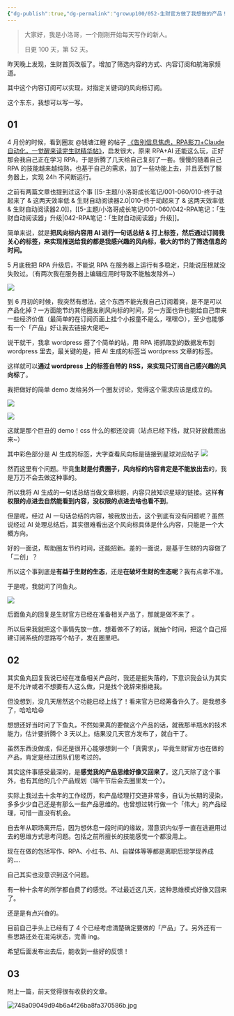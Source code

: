 ```yaml
---
{"dg-publish":true,"dg-permalink":"growup100/052-生财官方做了我想做的产品！！！","permalink":"/growup100/052-生财官方做了我想做的产品！！！/","tags":["小洛哥成长笔记"],"noteIcon":"1","created":"2024-06-10","updated":"2024-06-10"}
---
```



> 大家好，我是小洛哥，一个刚刚开始每天写作的新人。
> 
> 日更 100 天，第 52 天。

昨天晚上发现，生财首页改版了。增加了筛选内容的方式、内容订阅和航海家频道。

其中这个内容订阅可以实现，对指定关键词的风向标订阅。

这个东东，我想可以写一写。

## 01

4 月份的时候，看到圈友 @钱塘江鲤 的帖子 [《告别信息焦虑，RPA影刀+Claude自动化，一觉醒来读完生财精华帖》](https://wx.zsxq.com/dweb2/index/topic_detail/5122528251158814)，启发很大，原来 RPA+AI 还能这么玩，正好那会我自己正在学习 RPA，于是折腾了几天给自己复刻了一套。慢慢的随着自己 RPA 的技能越来越纯熟，也基于自己的需求，加了一些功能上去，并且丢到了服务器上，实现 24h 不间断运行。

之前有两篇文章也提到过这个事 [[5-主题/小洛哥成长笔记/001-060/010-终于动起来了 & 这两天效率低 & 生财自动阅读器2.0\|010-终于动起来了 & 这两天效率低 & 生财自动阅读器2.0]]，[[5-主题/小洛哥成长笔记/001-060/042-RPA笔记：「生财自动阅读器」升级\|042-RPA笔记：「生财自动阅读器」升级]]。

简单来说，就是**把风向标内容用 AI 进行一句话总结 & 打上标签，然后通过订阅我关心的标签，来实现推送给我的都是我感兴趣的风向标，极大的节约了筛选信息的时间。**

5 月底我把 RPA 升级后，不能说 RPA 在服务器上运行有多稳定，只能说压根就没失败过。（有两次我在服务器上编辑应用时导致不能触发除外~）

![](http://img.xlg.life/images%2F2024%2F06%2F10%2F20240610015503-87e2cf94d3c83349ee713baf4039e1a5.png)

到 6 月初的时候，我突然有想法，这个东西不能光我自己订阅着爽，是不是可以产品化掉？一方面能节约其他圈友刷风向标的时间，另一方面也许也能给自己带来一些经济价值（最简单的在订阅页面上挂个小报童不是么，嘿嘿😊），至少也能够有一个「产品」好让我去链接大佬吧~

说干就干，我拿 wordpress 搭了个简单的站，用 RPA 把抓取到的数据发布到 wordpress 里去，最关键的是，把 AI 生成的标签当 wordpress 文章的标签。

这样就可以**通过 wordpress 上的标签自带的 RSS，来实现只订阅自己感兴趣的风向标**了。

我把做好的简单 demo 发给另外一个圈友讨论，觉得这个需求应该是成立的。

![](http://img.xlg.life/images%2F2024%2F06%2F10%2F20240610020543-e7458033745e1676fd82c18ca67a188c.png)

![](http://img.xlg.life/images%2F2024%2F06%2F10%2F20240610020734-22c299eebd11686bce0ab7754087f5ca.png)

这就是那个巨丑的 demo！css 什么的都还没调（站点已经下线，就只好放截图出来~）

其中彩色部分是 AI 生成的标签，大字查看风向标是链接到星球对应帖子
![](http://img.xlg.life/images%2F2024%2F06%2F10%2F20240610033047-539723dfcfb07112c2b611b17d29136c.png)

然而这里有个问题。毕竟**生财是付费圈子，风向标的内容肯定是不能放出去**的，我是万万不会去做这种事的。

所以我将 AI 生成的一句话总结当做文章标题，内容只放知识星球的链接。这样**有权限的点进去自然能看到内容，没权限的点进去啥也看不到**。

但是呢，经过 AI 一句话总结的内容，被我放出去，这个到底有没有问题呢？虽然说经过 AI 处理总结后，其实很难看出这个风向标具体是什么内容，只能是一个大概方向。

好的一面说，帮助圈友节约时间，还能招新。差的一面说，是基于生财的内容做了「二创」？

所以这个事到底是**有益于生财的生态**，还是**在破坏生财的生态呢**？我有点拿不准。

于是呢，我就问了问鱼丸。

![](http://img.xlg.life/images%2F2024%2F06%2F10%2F20240610124217-76473b19258c7ea5687e62d9a41f3483.png)

后面鱼丸的回复是生财官方已经在准备相关产品了，那就是做不来了 。

所以后来我就把这个事情先放一放，想着做不了的话，就抽个时间，把这个自己搭建订阅系统的思路写个帖子，发在圈里吧。

## 02

其实鱼丸回复我说已经在准备相关产品时，我还是挺失落的，下意识我会认为其实是不允许或者不想要有人这么做，只是找个说辞来拒绝我。

但没想到，没几天居然这个功能已经上线了！看来官方已经筹备许久了。是我想多了，哈哈哈😄

想想还好当时问了下鱼丸，不然如果真的要做这个产品的话，就我那半瓶水的技术能力，估计要折腾个 3 天以上。结果没几天官方发布了，就白干了。

虽然东西没做成，但还是很开心能够想到一个「真需求」，毕竟生财官方也在做的产品，肯定是经过团队们思考过的。

其实这件事感受最深的，是**感觉我的产品思维好像又回来了**。这几天除了这个事外，也有其他的几个产品规划（端午节后会去圈里发一个）。

实际上我过去十余年的工作经历，和产品经理打交道非常多，自认为长期的浸染，多多少少自己还是有那么一些产品思维的。也曾想过转行做一个「伟大」的产品经理，可惜一直没有机会。

自去年从职场离开后，因为想休息一段时间的缘故，潜意识内似乎一直在逃避用过去的思维方式思考问题。包括之前所擅长的技能感觉一个都没用上。

现在在做的包括写作、RPA、小红书、AI、自媒体等等都是离职后现学现养成的....

自己其实也没意识到这个问题。

有一种十余年的所学都白费了的感觉。不过最近这几天，这种思维模式好像又回来了。

还是是有点兴奋的。

目前自己手头上已经有了 4 个已经考虑清楚确定要做的「产品」了。另外还有一些思路还处在混沌状态，完善 ing。

希望后面发布出去后，能收到一些好的反馈！

## 03 

附上一篇，前天觉得很有收获的文章。

![748a09049d94b6a4f26ba8fa370586b.jpg](http://img.xlg.life/images%2F2024%2F06%2F08%2F748a09049d94b6a4f26ba8fa370586b-2ebf866e23dc071010041951cdae9685.jpg)
